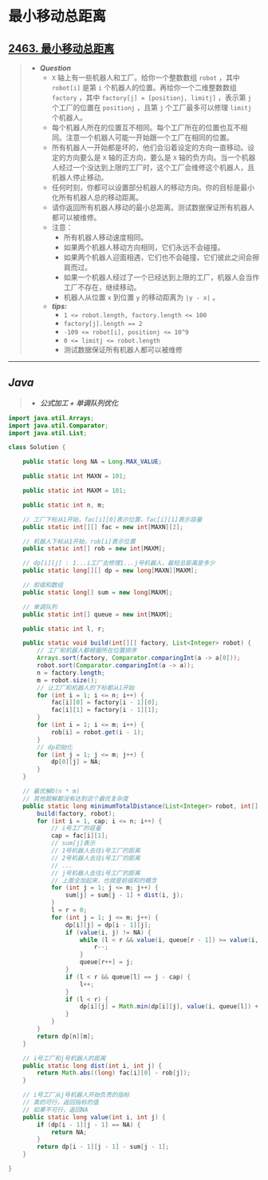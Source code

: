 # 最小移动总距离

## [2463. 最小移动总距离](https://leetcode.cn/problems/minimum-total-distance-traveled/)

> - ***Question***
>   - `X` 轴上有一些机器人和工厂。给你一个整数数组 `robot` ，其中 `robot[i]` 是第 `i` 个机器人的位置。再给你一个二维整数数组 `factory` ，其中 `factory[j] = [positionj, limitj]` ，表示第 `j` 个工厂的位置在 `positionj` ，且第 `j` 个工厂最多可以修理 `limitj` 个机器人。
>   - 每个机器人所在的位置互不相同。每个工厂所在的位置也互不相同。注意一个机器人可能一开始跟一个工厂在相同的位置。
>   - 所有机器人一开始都是坏的，他们会沿着设定的方向一直移动。设定的方向要么是 `X` 轴的正方向，要么是 `X` 轴的负方向。当一个机器人经过一个没达到上限的工厂时，这个工厂会维修这个机器人，且机器人停止移动。
>   - 任何时刻，你都可以设置部分机器人的移动方向。你的目标是最小化所有机器人总的移动距离。
>   - 请你返回所有机器人移动的最小总距离。测试数据保证所有机器人都可以被维修。
>   - 注意：
>     - 所有机器人移动速度相同。
>     - 如果两个机器人移动方向相同，它们永远不会碰撞。
>     - 如果两个机器人迎面相遇，它们也不会碰撞，它们彼此之间会擦肩而过。
>     - 如果一个机器人经过了一个已经达到上限的工厂，机器人会当作工厂不存在，继续移动。
>     - 机器人从位置 `x` 到位置 `y` 的移动距离为 `|y - x|` 。
>   - ***tips:***
>     - `1 <= robot.length, factory.length <= 100`
>     - `factory[j].length == 2`
>     - `-109 <= robot[i], positionj <= 10^9`
>     - `0 <= limitj <= robot.length`
>     - 测试数据保证所有机器人都可以被维修

---

## *Java*

> - ***公式加工 + 单调队列优化***

```java
import java.util.Arrays;
import java.util.Comparator;
import java.util.List;

class Solution {

    public static long NA = Long.MAX_VALUE;

    public static int MAXN = 101;

    public static int MAXM = 101;

    public static int n, m;

    // 工厂下标从1开始，fac[i][0]表示位置，fac[i][1]表示容量
    public static int[][] fac = new int[MAXN][2];

    // 机器人下标从1开始，rob[i]表示位置
    public static int[] rob = new int[MAXM];

    // dp[i][j] : 1...i工厂去修理1...j号机器人，最短总距离是多少
    public static long[][] dp = new long[MAXN][MAXM];

    // 前缀和数组
    public static long[] sum = new long[MAXM];

    // 单调队列
    public static int[] queue = new int[MAXM];

    public static int l, r;

    public static void build(int[][] factory, List<Integer> robot) {
        // 工厂和机器人都根据所在位置排序
        Arrays.sort(factory, Comparator.comparingInt(a -> a[0]));
        robot.sort(Comparator.comparingInt(a -> a));
        n = factory.length;
        m = robot.size();
        // 让工厂和机器人的下标都从1开始
        for (int i = 1; i <= n; i++) {
            fac[i][0] = factory[i - 1][0];
            fac[i][1] = factory[i - 1][1];
        }
        for (int i = 1; i <= m; i++) {
            rob[i] = robot.get(i - 1);
        }
        // dp初始化
        for (int j = 1; j <= m; j++) {
            dp[0][j] = NA;
        }
    }

    // 最优解O(n * m)
    // 其他题解都没有达到这个最优复杂度
    public static long minimumTotalDistance(List<Integer> robot, int[][] factory) {
        build(factory, robot);
        for (int i = 1, cap; i <= n; i++) {
            // i号工厂的容量
            cap = fac[i][1];
            // sum[j]表示
            // 1号机器人去往i号工厂的距离
            // 2号机器人去往i号工厂的距离
            // ...
            // j号机器人去往i号工厂的距离
            // 上面全加起来，也就是前缀和的概念
            for (int j = 1; j <= m; j++) {
                sum[j] = sum[j - 1] + dist(i, j);
            }
            l = r = 0;
            for (int j = 1; j <= m; j++) {
                dp[i][j] = dp[i - 1][j];
                if (value(i, j) != NA) {
                    while (l < r && value(i, queue[r - 1]) >= value(i, j)) {
                        r--;
                    }
                    queue[r++] = j;
                }
                if (l < r && queue[l] == j - cap) {
                    l++;
                }
                if (l < r) {
                    dp[i][j] = Math.min(dp[i][j], value(i, queue[l]) + sum[j]);
                }
            }
        }
        return dp[n][m];
    }

    // i号工厂和j号机器人的距离
    public static long dist(int i, int j) {
        return Math.abs((long) fac[i][0] - rob[j]);
    }

    // i号工厂从j号机器人开始负责的指标
    // 真的可行，返回指标的值
    // 如果不可行，返回NA
    public static long value(int i, int j) {
        if (dp[i - 1][j - 1] == NA) {
            return NA;
        }
        return dp[i - 1][j - 1] - sum[j - 1];
    }

}
```

